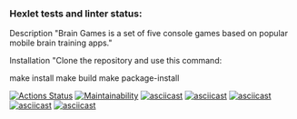 ### Hexlet tests and linter status:
Description
"Brain Games is a set of five console games based on popular mobile brain training apps."

Installation
"Clone the repository and use this command:

make install
make build
make package-install


[![Actions Status](https://github.com/Pest12/python-project-49/workflows/hexlet-check/badge.svg)](https://github.com/Pest12/python-project-49/actions)
[![Maintainability](https://api.codeclimate.com/v1/badges/4e22fea66034151827b5/maintainability)](https://codeclimate.com/github/Pest12/python-project-49/maintainability)
[![asciicast](https://asciinema.org/a/589525.svg)](https://asciinema.org/a/589525)
[![asciicast](https://asciinema.org/a/590194.svg)](https://asciinema.org/a/590194)
[![asciicast](https://asciinema.org/a/590417.svg)](https://asciinema.org/a/590417)
[![asciicast](https://asciinema.org/a/590730.svg)](https://asciinema.org/a/590730)
[![asciicast](https://asciinema.org/a/590876.svg)](https://asciinema.org/a/590876)
